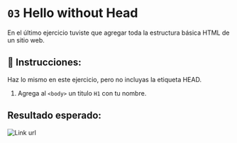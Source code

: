 # `03` Hello without Head

En el último ejercicio tuviste que agregar toda la estructura básica HTML de un sitio web.

## 📝 Instrucciones:

Haz lo mismo en este ejercicio, pero no incluyas la etiqueta HEAD.

1. Agrega al `<body>` un titulo `H1` con tu nombre.

## Resultado esperado:

![Link url](../../.learn/assets/03-hello-without-head.png?raw=true)

